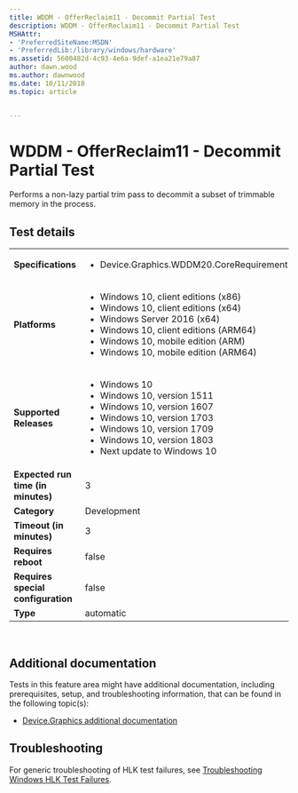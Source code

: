 ```yaml
---
title: WDDM - OfferReclaim11 - Decommit Partial Test
description: WDDM - OfferReclaim11 - Decommit Partial Test
MSHAttr:
- 'PreferredSiteName:MSDN'
- 'PreferredLib:/library/windows/hardware'
ms.assetid: 5600482d-4c93-4e6a-9def-a1ea21e79a87
author: dawn.wood
ms.author: dawnwood
ms.date: 10/11/2018
ms.topic: article


---
```


# <span id="p_hlk_test.c26b6333-1d8f-4cad-bc0e-3b78a32fbae7"></span>WDDM - OfferReclaim11 - Decommit Partial Test


Performs a non-lazy partial trim pass to decommit a subset of trimmable memory in the process.

## Test details
|||
|---|---|
| **Specifications**  | <ul><li>Device.Graphics.WDDM20.CoreRequirement</li></ul> |  
| **Platforms**   | <ul><li>Windows 10, client editions (x86)</li><li>Windows 10, client editions (x64)</li><li>Windows Server 2016 (x64)</li><li>Windows 10, client editions (ARM64)</li><li>Windows 10, mobile edition (ARM)</li><li>Windows 10, mobile edition (ARM64)</li></ul> |
| **Supported Releases** | <ul><li>Windows 10</li><li>Windows 10, version 1511</li><li>Windows 10, version 1607</li><li>Windows 10, version 1703</li><li>Windows 10, version 1709</li><li>Windows 10, version 1803</li><li>Next update to Windows 10</li></ul> |
|**Expected run time (in minutes)**| 3 |
|**Category**| Development |
|**Timeout (in minutes)**| 3 |
|**Requires reboot**| false |
|**Requires special configuration**| false |
|**Type**| automatic |

 

## <span id="Additional_documentation"></span><span id="additional_documentation"></span><span id="ADDITIONAL_DOCUMENTATION"></span>Additional documentation


Tests in this feature area might have additional documentation, including prerequisites, setup, and troubleshooting information, that can be found in the following topic(s):

-   [Device.Graphics additional documentation](device-graphics-additional-documentation.md)

## <span id="Troubleshooting"></span><span id="troubleshooting"></span><span id="TROUBLESHOOTING"></span>Troubleshooting


For generic troubleshooting of HLK test failures, see [Troubleshooting Windows HLK Test Failures](..\user\troubleshooting-windows-hlk-test-failures.md).

 

 






